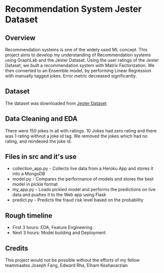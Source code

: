 # Recommendation System Jester Dataset

## Overview
Recommendation systems is one of the widely used ML concept. This project aims to develop my understanding of Recommendation systems using GraphLab and the Jester Dataset. Using the user ratings of the Jester Dataset, we built a recommendation system with Matrix Factorization. We then converted to an Ensemble model, by performing Linear Regression with manually tagged jokes. Error metric decreased significantly.

## Dataset
The dataset was downloaded from [Jester Dataset](http://eigentaste.berkeley.edu/dataset/)

## Data Cleaning and EDA
There were 150 jokes in all with ratings. 10 Jokes had zero rating and there was 1 rating without a joke id tag. We removed the jokes which had no rating, and reindexed the joke id.

## Files in src and it's use

* collection_app.py - Collects live data from a Heroku App and stores it into a MongoDB
* model.py - Compares the performance of models and stores the best model in pickle format
* my_app.py - Loads pickled model and performs the predictions on live data and pushes it to the Web app using Flask
* predict.py - Predicts the fraud risk level based on the probability

## Rough timeline 

* First 3 hours: EDA, Feature Engineering
* Next 3 hours: Model building and Deployment


## Credits
This project would not be possible without the efforts of my fellow teammaates Joseph Fang, Edward Rha, Elham Keshavarzian

